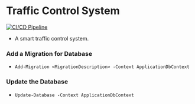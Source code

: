 # Traffic Control System

[![CI/CD Pipeline](https://github.com/NinePiece2/Traffic-Control-System/actions/workflows/docker.yml/badge.svg)](https://github.com/NinePiece2/Traffic-Control-System/actions/workflows/docker.yml)

- A smart traffic control system.


### Add a Migration for Database

- ```Add-Migration <MigrationDescription> -Context ApplicationDbContext```

### Update the Database

- ```Update-Database -Context ApplicationDbContext```